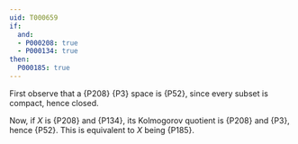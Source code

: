 ```yaml
---
uid: T000659
if:
  and:
  - P000208: true
  - P000134: true
then:
  P000185: true
---
```


First observe that a {P208} {P3} space is {P52}, since every subset is compact, hence closed.

Now, if $X$ is {P208} and {P134}, its Kolmogorov quotient is {P208} and {P3}, hence {P52}.  This is equivalent to $X$ being {P185}.
